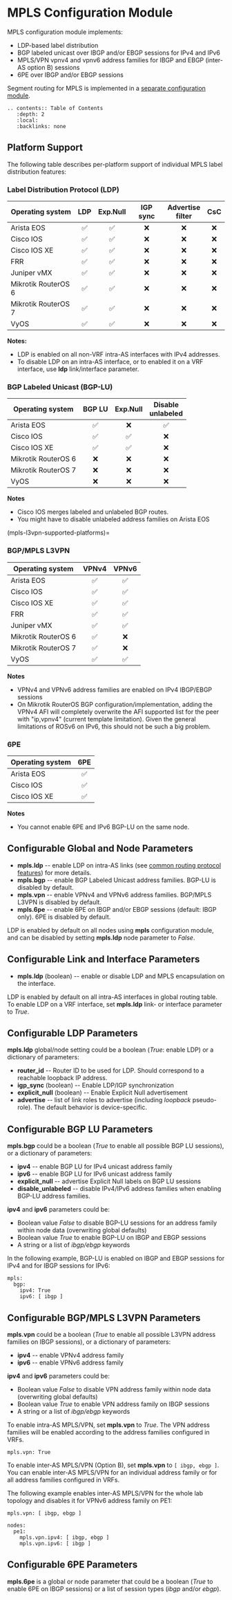 # MPLS Configuration Module

MPLS configuration module implements:

* LDP-based label distribution
* BGP labeled unicast over IBGP and/or EBGP sessions for IPv4 and IPv6
* MPLS/VPN vpnv4 and vpnv6 address families for IBGP and EBGP (inter-AS option B) sessions
* 6PE over IBGP and/or EBGP sessions

Segment routing for MPLS is implemented in a [separate configuration module](sr-mpls.md).

```eval_rst
.. contents:: Table of Contents
   :depth: 2
   :local:
   :backlinks: none
```

## Platform Support

The following table describes per-platform support of individual MPLS label distribution features:

### Label Distribution Protocol (LDP)

| Operating system      | LDP   | Exp.Null | IGP sync | Advertise<br>filter | CsC |
| ----------------------| :---: | :------: | :--: | :--: | :--: |
| Arista EOS            |   ✅  |   ✅    |   ❌  |   ❌  |   ❌  |
| Cisco IOS             |   ✅  |   ✅    |   ❌  |   ❌  |   ❌  |
| Cisco IOS XE          |   ✅  |   ✅    |   ❌  |   ❌  |   ❌  |
| FRR                   |   ✅  |   ✅    |   ❌  |   ❌  |   ❌  |
| Juniper vMX           |   ✅  |   ✅    |   ❌  |   ❌  |   ❌  |
| Mikrotik RouterOS 6   |   ✅  |   ✅    |   ❌  |   ❌  |   ❌  |
| Mikrotik RouterOS 7   |   ✅  |   ✅    |   ❌  |   ❌  |   ❌  |
| VyOS                  |   ✅  |   ✅    |   ❌  |   ❌  |   ❌  |

**Notes:**
* LDP is enabled on all non-VRF intra-AS interfaces with IPv4 addresses.
* To disable LDP on an intra-AS interface, or to enabled it on a VRF interface, use **ldp** link/interface parameter.

### BGP Labeled Unicast (BGP-LU)

| Operating system      | BGP LU | Exp.Null | Disable<br>unlabeled |
| ----------------------| :----: | :------: | :------: |
| Arista EOS            |   ✅   |    ❌   |    ✅    |
| Cisco IOS             |   ✅   |    ✅   |    ❌    |
| Cisco IOS XE          |   ✅   |    ✅   |    ❌    |
| Mikrotik RouterOS 6   |   ❌   |    ❌   |    ❌    |
| Mikrotik RouterOS 7   |   ❌   |    ❌   |    ❌    |
| VyOS                  |   ❌   |    ❌   |    ❌    |

**Notes**
* Cisco IOS merges labeled and unlabeled BGP routes.
* You might have to disable unlabeled address families on Arista EOS

(mpls-l3vpn-supported-platforms)=
### BGP/MPLS L3VPN

| Operating system      | VPNv4 | VPNv6 |
| ----------------------| :---: | :---: |
| Arista EOS            |   ✅  |   ✅  |
| Cisco IOS             |   ✅  |   ✅  |
| Cisco IOS XE          |   ✅  |   ✅  |
| FRR                   |   ✅  |   ✅  |
| Juniper vMX           |   ✅  |   ✅  |
| Mikrotik RouterOS 6   |   ✅  |   ❌  |
| Mikrotik RouterOS 7   |   ✅  |   ❌  |
| VyOS                  |   ✅  |   ✅  |

**Notes**
* VPNv4 and VPNv6 address families are enabled on IPv4 IBGP/EBGP sessions
* On Mikrotik RouterOS BGP configuration/implementation, adding the VPNv4 AFI will completely overwrite the AFI supported list for the peer with "ip,vpnv4" (current template limitation). Given the general limitations of ROSv6 on IPv6, this should not be such a big problem.

### 6PE

| Operating system      | 6PE |
| ----------------------| :-: |
| Arista EOS            | ✅  |
| Cisco IOS             | ✅  |
| Cisco IOS XE          | ✅  |

**Notes**

* You cannot enable 6PE and IPv6 BGP-LU on the same node.

## Configurable Global and Node Parameters

* **mpls.ldp** -- enable LDP on intra-AS links (see [common routing protocol features](routing.md)) for more details. 
* **mpls.bgp** -- enable BGP Labeled Unicast address families. BGP-LU is disabled by default.
* **mpls.vpn** -- enable VPNv4 and VPNv6 address families. BGP/MPLS L3VPN is disabled by default.
* **mpls.6pe** -- enable 6PE on IBGP and/or EBGP sessions (default: IBGP only). 6PE is disabled by default.

LDP is enabled by default on all nodes using **mpls** configuration module, and can be disabled by setting **mpls.ldp** node parameter to *False*.

## Configurable Link and Interface Parameters

* **mpls.ldp** (boolean) -- enable or disable LDP and MPLS encapsulation on the interface.

LDP is enabled by default on all intra-AS interfaces in global routing table. To enable LDP on a VRF interface, set **mpls.ldp** link- or interface parameter to *True*.

## Configurable LDP Parameters

**mpls.ldp** global/node setting could be a boolean (*True*: enable LDP) or a dictionary of parameters:

* **router_id** -- Router ID to be used for LDP. Should correspond to a reachable loopback IP address.
* **igp_sync** (boolean) -- Enable LDP/IGP synchronization
* **explicit_null** (boolean) -- Enable Explicit Null advertisement
* **advertise** -- list of link roles to advertise (including *loopback* pseudo-role). The default behavior is device-specific.

## Configurable BGP LU Parameters

**mpls.bgp** could be a boolean (*True* to enable all possible BGP LU sessions), or a dictionary of parameters:

* **ipv4** -- enable BGP LU for IPv4 unicast address family
* **ipv6** -- enable BGP LU for IPv6 unicast address family
* **explicit_null** -- advertise Explicit Null labels on BGP LU sessions
* **disable_unlabeled** -- disable IPv4/IPv6 address families when enabling BGP-LU address families.

**ipv4** and **ipv6** parameters could be:

* Boolean value *False* to disable BGP-LU sessions for an address family within node data (overwriting global defaults)
* Boolean value *True* to enable BGP-LU on IBGP and EBGP sessions
* A string or a list of *ibgp/ebgp* keywords

In the following example, BGP-LU is enabled on IBGP and EBGP sessions for IPv4 and for IBGP sessions for IPv6:

```
mpls:
  bgp:
    ipv4: True
    ipv6: [ ibgp ]
```

## Configurable BGP/MPLS L3VPN Parameters

**mpls.vpn** could be a boolean (*True* to enable all possible L3VPN address families on IBGP sessions), or a dictionary of parameters:

* **ipv4** -- enable VPNv4 address family
* **ipv6** -- enable VPNv6 address family

**ipv4** and **ipv6** parameters could be:

* Boolean value *False* to disable VPN address family within node data (overwriting global defaults)
* Boolean value *True* to enable VPN address family on IBGP sessions
* A string or a list of *ibgp/ebgp* keywords

To enable intra-AS MPLS/VPN, set **mpls.vpn** to *True*. The VPN address families will be enabled according to the address families configured in VRFs.

```
mpls.vpn: True
```

To enable inter-AS MPLS/VPN (Option B), set **mpls.vpn** to `[ ibgp, ebgp ]`. You can enable inter-AS MPLS/VPN for an individual address family or for all address families configured in VRFs.

The following example enables inter-AS MPLS/VPN for the whole lab topology and disables it for VPNv6 address family on PE1:

```
mpls.vpn: [ ibgp, ebgp ]

nodes:
  pe1:
    mpls.vpn.ipv4: [ ibgp, ebgp ]
    mpls.vpn.ipv6: [ ibgp ]
```

## Configurable 6PE Parameters

**mpls.6pe** is a global or node parameter that could be a boolean (*True* to enable 6PE on IBGP sessions) or a list of session types (*ibgp* and/or *ebgp*).


